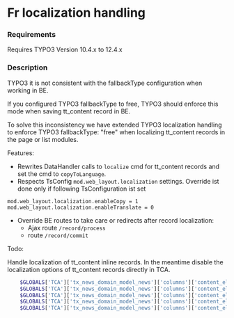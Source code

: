 # Fr localization handling

### Requirements

Requires TYPO3 Version 10.4.x to 12.4.x

### Description

TYPO3 it is not consistent with the fallbackType configuration when working in BE.

If you configured TYPO3 fallbackType to free, TYPO3 should enforce this mode when
saving tt_content record in BE.

To solve this inconsistency we have extended TYPO3 localization handling to enforce
TYPO3 fallbackType: "free" when localizing tt_content records in the page or list modules.

Features:

- Rewrites DataHandler calls to `localize` cmd for tt_content records and set the cmd to `copyToLanguage`.
- Respects TsConfig `mod.web_layout.localization` settings. Override ist done only if following TsConfiguration ist set

```typo3_typoscript
mod.web_layout.localization.enableCopy = 1
mod.web_layout.localization.enableTranslate = 0
```
- Override BE routes to take care or redirects after record localization:
  - Ajax route `/record/process`
  - route `/record/commit`

Todo:

Handle localization of tt_content inline records. In the meantime disable the localization options of tt_content records directly in TCA.

```php
    $GLOBALS['TCA']['tx_news_domain_model_news']['columns']['content_elements']['config']['appearance']['showPossibleLocalizationRecords'] = false;
    $GLOBALS['TCA']['tx_news_domain_model_news']['columns']['content_elements']['config']['appearance']['showAllLocalizationLink'] = false;
    $GLOBALS['TCA']['tx_news_domain_model_news']['columns']['content_elements']['config']['appearance']['showSynchronizationLink'] = false;
    $GLOBALS['TCA']['tx_news_domain_model_news']['columns']['content_elements']['config']['appearance']['enabledControls']['localize'] = false;
    $GLOBALS['TCA']['tx_news_domain_model_news']['columns']['content_elements']['config']['behaviour']['allowLanguageSynchronization'] = false;
```